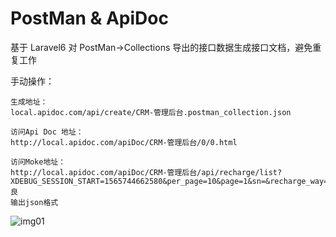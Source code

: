 # PostMan & ApiDoc 
基于 Laravel6 对 PostMan->Collections 导出的接口数据生成接口文档，避免重复工作

手动操作：

    生成地址：
    local.apidoc.com/api/create/CRM-管理后台.postman_collection.json

    访问Api Doc 地址：
    http://local.apidoc.com/apiDoc/CRM-管理后台/0/0.html

    访问Moke地址：
    http://local.apidoc.com/apiDoc/CRM-管理后台/api/recharge/list?XDEBUG_SESSION_START=1565744662580&per_page=10&page=1&sn=&recharge_way=&type=&status=&from=&to=&agentcode=DL01359&username=良
    输出json格式


![img01](/public/file/20191201233950.png)
